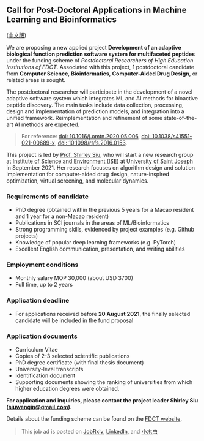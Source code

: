 ## Call for Post-Doctoral Applications in Machine Learning and Bioinformatics
([中文版](vacancy_cn.md))

We are proposing a new applied project **Development of an adaptive biological function prediction software system for multifaceted peptides** under the funding scheme of *Postdoctoral Researchers of High Education Institutions of FDCT*. Associated with this project, 1 postdoctoral candidate from **Computer Science**, **Bioinformatics**, **Computer-Aided Drug Design**, or related areas is sought. 


The postdoctoral researcher will participate in the development of a novel adaptive software system which integrates ML and AI methods for bioactive peptide discovery. The main tasks include data collection, processing, design and implementation of prediction models, and integration into a unified framework. Reimplementation and refinement of some state-of-the-art AI methods are expected. 


> For reference: [doi: 10.1016/j.omtn.2020.05.006](https://doi.org/10.1016/j.omtn.2020.05.006), [doi: 10.1038/s41551-021-00689-x](https://doi.org/10.1038/s41551-021-00689-x), [doi: 10.1098/rsfs.2016.0153](https://doi.org/10.1098/rsfs.2016.0153).

This project is led by [Prof. Shirley Siu](https://cbbio.online), who will start a new research group at [Institute of Science and Environment (ISE)](http://ise.usj.edu.mo/) at [University of Saint Joseph](https://www.usj.edu.mo/en/) in September 2021. Her research focuses on algorithm design and solution implementation for computer-aided drug design, nature-inspired optimization, virtual screening, and molecular dynamics.

### Requirements of candidate 
- PhD degree (obtained within the previous 5 years for a Macao resident and 1 year for a non-Macao resident)
- Publications in SCI journals in the areas of ML/Bioinformatics
- Strong programming skills, evidenced by project examples (e.g. Github projects)
- Knowledge of popular deep learning frameworks (e.g. PyTorch)
- Excellent English communication, presentation, and writing abilities

### Employment conditions
- Monthly salary MOP 30,000 (about USD 3700)
- Full time, up to 2 years

### Application deadline
- For applications received before **20 August 2021**, the finally selected candidate will be included in the fund proposal

### Application documents
- Curriculum Vitae 
- Copies of 2-3 selected scientific publications
- PhD degree certificate (with final thesis document) 
- University-level transcripts
- Identification document
- Supporting documents showing the ranking of universities from which higher education degrees were obtained. 

**For application and inquiries, please contact the project leader Shirley Siu (siuwengin@gmail.com).**

Details about the funding scheme can be found on the [FDCT website](https://www.fdct.gov.mo/en/postdoc.html).

>This job ad is posted on [JobRxiv](https://jobrxiv.org/job/university-of-saint-joseph-institute-of-science-and-environment-27778-postdoc-researcher-in-ml-bioinformatics-at-institute-of-science-and-environment-university-of-saint-joseph-macao/?fbclid=IwAR04rRH3e_ypzBc6Mpsqy51_pP7u3QUv5e808NH4a8p9YkUHszSXTOI_4Fs), [LinkedIn](https://www.linkedin.com/jobs/view/2653671978/), and [小木虫](http://muchong.com/bbs/viewthread.php?tid=14880450&target=1)


